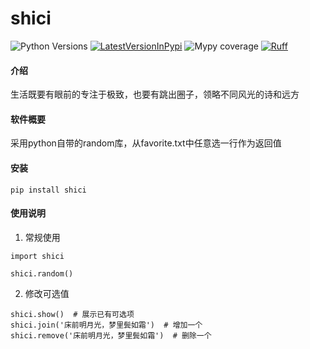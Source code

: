 # shici
![Python Versions](https://img.shields.io/pypi/pyversions/shici)
[![LatestVersionInPypi](https://img.shields.io/pypi/v/shici.svg?style=flat)](https://pypi.python.org/pypi/shici)
![Mypy coverage](https://img.shields.io/badge/mypy-100%25-green.svg)
[![Ruff](https://img.shields.io/endpoint?url=https://raw.githubusercontent.com/astral-sh/ruff/main/assets/badge/v2.json)](https://github.com/astral-sh/ruff)

#### 介绍
生活既要有眼前的专注于极致，也要有跳出圈子，领略不同风光的诗和远方

#### 软件概要
采用python自带的random库，从favorite.txt中任意选一行作为返回值


#### 安装

```
pip install shici
```

#### 使用说明

1. 常规使用
```
import shici

shici.random()
```

2. 修改可选值

```
shici.show()  # 展示已有可选项
shici.join('床前明月光，梦里鬓如霜')  # 增加一个
shici.remove('床前明月光，梦里鬓如霜')  # 删除一个
```
